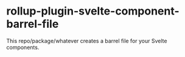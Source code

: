 # rollup-plugin-svelte-component-barrel-file
This repo/package/whatever creates a barrel file for your Svelte components.
